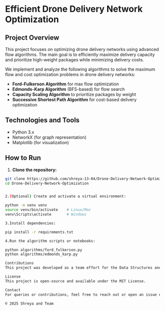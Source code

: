 # Efficient Drone Delivery Network Optimization

## Project Overview

This project focuses on optimizing drone delivery networks using advanced flow algorithms. The main goal is to efficiently maximize delivery capacity and prioritize high-weight packages while minimizing delivery costs.

We implement and analyze the following algorithms to solve the maximum flow and cost optimization problems in drone delivery networks:

- **Ford-Fulkerson Algorithm** for max flow optimization  
- **Edmonds-Karp Algorithm** (BFS-based) for flow search  
- **Capacity Scaling Algorithm** to prioritize packages by weight  
- **Successive Shortest Path Algorithm** for cost-based delivery optimization

## Technologies and Tools

- Python 3.x  
- NetworkX (for graph representation)  
- Matplotlib (for visualization)  

## How to Run

1. **Clone the repository:**

```bash
git clone https://github.com/shreya-13-04/Drone-Delivery-Network-Optimization.git
cd Drone-Delivery-Network-Optimization


2.(Optional) Create and activate a virtual environment:

python -m venv venv
source venv/bin/activate    # Linux/Mac
venv\Scripts\activate       # Windows

3.Install dependencies:

pip install -r requirements.txt

4.Run the algorithm scripts or notebooks:

python algorithms/ford_fulkerson.py
python algorithms/edmonds_karp.py

Contributions
This project was developed as a team effort for the Data Structures and Algorithms course. Contributions include algorithm implementation, analysis, and report writing.

License
This project is open-source and available under the MIT License.

Contact
For queries or contributions, feel free to reach out or open an issue on the GitHub repository.

© 2025 Shreya and Team
